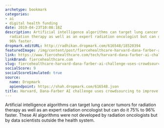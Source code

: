 ```yaml
---
archetype: bookmark
categories:
- ai
- digital health funding
date: 2019-04-23T10:08:18Z
description: Artificial intelligence algorithms can target lung cancer tumors for
  radiation therapy as well as an expert radiation oncologist but can do it 75% to
  96% faster.
dropmark.editURL: http://radhikan.dropmark.com/616548/18520394
featuredImage: /img/content/post/fiercehealthcare-harvard-dana-farber-ai-challenge-uses-crowdsourcing-to-improve-cancer-care.png
link: https://www.fiercehealthcare.com/tech/harvard-dana-farber-ai-challenge-produces-promising-results-to-improve-cancer-care
linkBrand: fiercehealthcare.com
slug: fiercehealthcare-harvard-dana-farber-ai-challenge-uses-crowdsourcing-to-improve-cancer-care
socialScore: 9
socialScoreSimulated: true
source:
  name: Dropmark
  apiendpoint: https://shah.dropmark.com/616548.json
title: Harvard, Dana-Farber AI challenge uses crowdsourcing to improve cancer care
---
```

Artificial intelligence algorithms can target lung cancer tumors for radiation therapy as well as an expert radiation oncologist but can do it 75% to 96% faster. These AI algorithms were not developed by radiation oncologists but by data scientists outside the health system.